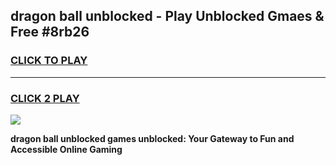 
## dragon ball unblocked - Play Unblocked Gmaes & Free #8rb26
<h3>
<a href="https://news.freeplayer.one?title=dragon_ball_unblocked&ref=03M">CLICK TO PLAY</a></h3>
<hr>

<h3>
<a href="https://news.freeplayer.one?title=dragon_ball_unblocked&ref=03M">CLICK 2 PLAY</a>
  
</h3>

<a href="https://news.freeplayer.one?title=dragon_ball_unblocked&ref=03M"><img src="https://clearcache.store/games.png"></a>


**dragon ball unblocked games unblocked: Your Gateway to Fun and Accessible Online Gaming**
